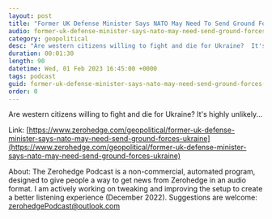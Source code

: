```yaml
---
layout: post
title: "Former UK Defense Minister Says NATO May Need To Send Ground Forces To Ukraine"
audio: former-uk-defense-minister-says-nato-may-need-send-ground-forces-ukraine-1
category: geopolitical
desc: "Are western citizens willing to fight and die for Ukraine?  It's highly unlikely..."
duration: 00:01:30
length: 90
datetime: Wed, 01 Feb 2023 16:45:00 +0000
tags: podcast
guid: former-uk-defense-minister-says-nato-may-need-send-ground-forces-ukraine-0
order: 0
---
```

Are western citizens willing to fight and die for Ukraine?  It's highly unlikely...

Link: [https://www.zerohedge.com/geopolitical/former-uk-defense-minister-says-nato-may-need-send-ground-forces-ukraine](https://www.zerohedge.com/geopolitical/former-uk-defense-minister-says-nato-may-need-send-ground-forces-ukraine)

About: The Zerohedge Podcast is a non-commercial, automated program, designed to give people a way to get news from Zerohedge in an audio format.  I am actively working on tweaking and improving the setup to create a better listening experience (December 2022).  Suggestions are welcome: [zerohedgePodcast@outlook.com](mailto:zerohedgePodcast@outlook.com)